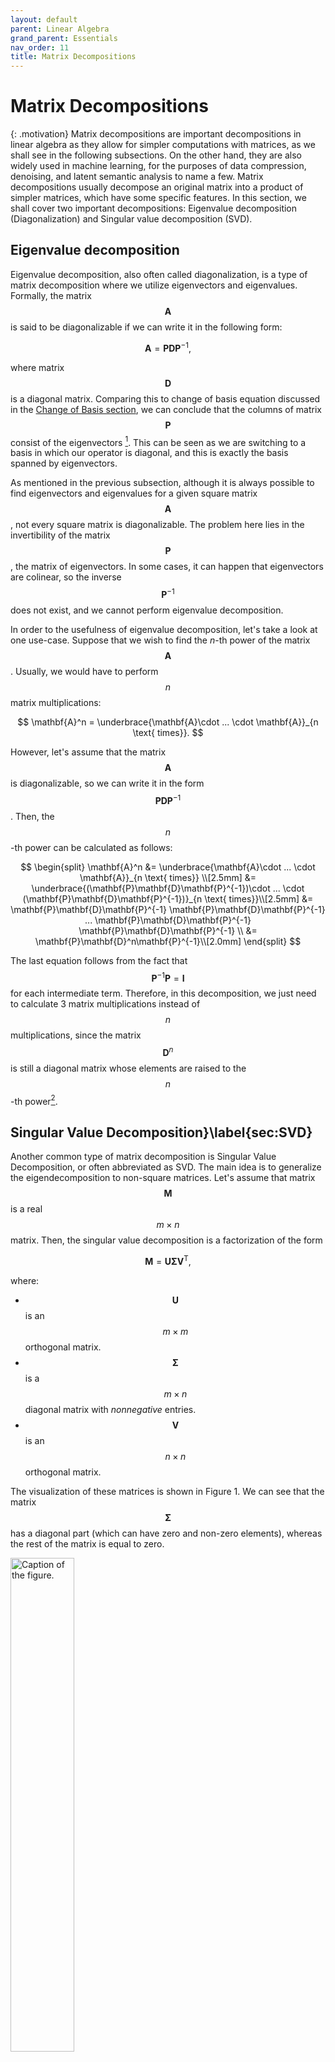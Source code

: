 ```yaml
---
layout: default
parent: Linear Algebra
grand_parent: Essentials
nav_order: 11
title: Matrix Decompositions
---
```


# Matrix Decompositions


{: .motivation}
Matrix decompositions are important decompositions in linear algebra as they allow for simpler computations with matrices, as we shall see in the following subsections. On the other hand, they are also widely used in machine learning, for the purposes of data compression, denoising, and latent semantic analysis to name a few. Matrix decompositions usually decompose an original matrix into a product of simpler matrices, which have some specific features. In this section, we shall cover two important decompositions: Eigenvalue decomposition (Diagonalization) and Singular value decomposition (SVD).


## Eigenvalue decomposition
Eigenvalue decomposition, also often called diagonalization, is a type of matrix decomposition where we utilize eigenvectors and eigenvalues. Formally, the matrix $$\mathbf{A}$$ is said to be diagonalizable if we can write it in the following form:

$$
\label{eq:eigendecomposition}
    \mathbf{A} = \mathbf{P}\mathbf{D}\mathbf{P}^{-1},
$$

where matrix $$\mathbf{D}$$ is a diagonal matrix. Comparing this to change of basis equation discussed in the [Change of Basis section](change_of_basis), we can conclude that the columns of matrix $$\mathbf{P}$$ consist of the eigenvectors [^1]. This can be seen as we are switching to a basis in which our operator is diagonal, and this is exactly the basis spanned by eigenvectors. 

As mentioned in the previous subsection, although it is always possible to find eigenvectors and eigenvalues for a given square matrix $$\mathbf{A}$$, not every square matrix is diagonalizable. The problem here lies in the invertibility of the matrix $$\mathbf{P}$$, the matrix of eigenvectors. In some cases, it can happen that eigenvectors are colinear, so the inverse $$\mathbf{P}^{-1}$$ does not exist, and we cannot perform eigenvalue decomposition. 

In order to the usefulness of eigenvalue decomposition, let's take a look at one use-case. Suppose that we wish to find the $n$-th power of the matrix $$\mathbf{A}$$. Usually, we would have to perform $$n$$ matrix multiplications:

$$
\mathbf{A}^n = \underbrace{\mathbf{A}\cdot  ...  \cdot \mathbf{A}}_{n \text{ times}}.
$$

However, let's assume that the matrix $$\mathbf{A}$$ is diagonalizable, so we can write it in the form $$\mathbf{P}\mathbf{D}\mathbf{P}^{-1}$$. Then, the $$n$$-th power can be calculated as follows:

$$
\begin{split}
\mathbf{A}^n &= \underbrace{\mathbf{A}\cdot  ...  \cdot \mathbf{A}}_{n \text{ times}} \\[2.5mm]
&=  \underbrace{(\mathbf{P}\mathbf{D}\mathbf{P}^{-1})\cdot  ...  \cdot (\mathbf{P}\mathbf{D}\mathbf{P}^{-1})}_{n \text{ times}}\\[2.5mm]
&= \mathbf{P}\mathbf{D}\mathbf{P}^{-1} \mathbf{P}\mathbf{D}\mathbf{P}^{-1}  ... \mathbf{P}\mathbf{D}\mathbf{P}^{-1} \mathbf{P}\mathbf{D}\mathbf{P}^{-1} \\
&= \mathbf{P}\mathbf{D}^n\mathbf{P}^{-1}\\[2.0mm]
\end{split}
$$

The last equation follows from the fact that $$\mathbf{P}^{-1} \mathbf{P} = \mathbf{I}$$ for each intermediate term. Therefore, in this decomposition, we just need to calculate 3 matrix multiplications instead of $$n$$ multiplications, since the matrix $$\mathbf{D}^n$$ is still a diagonal matrix whose elements are raised to the $$n$$-th power[^2].


## Singular Value Decomposition}\label{sec:SVD}
Another common type of matrix decomposition is Singular Value Decomposition, or often abbreviated as SVD. The main idea is to generalize the eigendecomposition to non-square matrices. Let's assume that matrix $$\mathbf{M}$$ is a real $$m \times n$$ matrix. Then, the singular value decomposition is a factorization of the form

$$\label{eq:svd}
    \mathbf{M} = \mathbf{U}\mathbf{\Sigma}\mathbf{V}^{\text{T}},
$$

where:

- $$\mathbf{U}$$ is an $$m\times m$$ orthogonal matrix.
- $$\mathbf{\Sigma}$$ is a $$m\times n$$ diagonal matrix with _nonnegative_ entries.
- $$\mathbf{V}$$ is an $$n\times n$$ orthogonal matrix.

The visualization of these matrices is shown in Figure 1. We can see that the matrix $$\mathbf{\Sigma}$$ has a diagonal part (which can have zero and non-zero elements), whereas the rest of the matrix is equal to zero. 

<div class="text-center">
  <img src="../figures/svd_matrices.PNG" alt="Caption of the figure." width="45%" id="fig:svd_matrices">
</div>

Figure 1:  _A visual representation of SVD for a $$2\times 2$$ matrix. Adapted from [Wikipedia](https://en.wikipedia.org/wiki/Singular_value_decomposition#/media/File:Singular_value_decomposition_visualisation.svg)._


The diagonal elements $$\sigma_i = \Sigma_{ii}$$ of the matrix $$\mathbf{\Sigma}$$ are called _singular values_ of $$\mathbf{\Sigma}$$. Singular values are uniquely determined by the matrix $$\mathbf{M}$$, and we can show that the number number of non-zero singular values is equal to the rank of $$\mathbf{\Sigma}$$. From decompositions explained in [Rank of a Matrix section](rank_of_matrix), we can see that the SVD expression is equivalent to the following:

$$
\mathbf{M} = \mathbf{U}\mathbf{\Sigma}\mathbf{V}^{\text{T}} = \sum_{i=1}^{\text{min}(m,n)} \sigma_i \cdot \mathbf{u}_i \mathbf{v}_i^{\text{T}}
$$

From this, we see that the SVD of matrix $$\mathbf{M}$$ expresses it as a (nonnegative) linear combination of rank-1 matrices, and we know that number of non-zero terms in such linear combination is equal to the rank of the matrix. 

Geometrically, SVD actually performs very simple and intuitive operations. Firstly, the matrix $$\mathbf{V}^{\text{T}}$$ performs a rotation in $$\mathbb{R}^n$$. Next, the matrix $$\mathbf{\Sigma}$$ simply rescales the rotated vectors by a singular value and appends/deletes dimensions to match the dimension $$m$$ to $$n$$. Finally, the matrix $$\mathbf{U}$$ performs a rotation in $$\mathbb{R}^n$$. In the case of a real $$2\times 2$$ matrix, SVD can be visualized as shown in Figure 2. On the top route, we can see the direct application of a matrix $$\mathbf{M}$$ on two unit vectors. On the bottom route, we can see the action of each matrix in the SVD. We have used a case of a square matrix, as it is easier to visualize (in general, the matrix $$\mathbf{\Sigma}$$ would add or remove dimensions, depending on the form of the matrix $$\mathbf{M}$$). 


<div class="text-center">
  <img src="../figures/svd.png" alt="Caption of the figure." width="45%" id="fig:svd">
</div>

Figure 2:  _A visual representation of SVD for a $$2\times 2$$ matrix. Adapted from [Wikipedia](https://en.wikipedia.org/wiki/Singular_value_decomposition#/media/File:Singular-Value-Decomposition.svg)._

We have motivated low-rank approximation methods in the [Rank of a Matrix section](rank_of_matrix), but we haven't discussed how SVD can come in handy for this application. We shall first explain the procedure of using SVD for approximating matrices by their low-rank counterpart and then will show why this approach works. The rank-$$k$$ approximation $$\mathbf{M}_k$$ of the matrix $$\mathbf{M}$$ can be found as follows:

1. We compute the singular value decomposition of the matrix $$\mathbf{M}$$ of the form $$\mathbf{M} = \mathbf{U}\mathbf{\Sigma}\mathbf{V}^{\text{T}}$$. We assume that the matrix the diagonal elements of the matrix $$\mathbf{\Sigma}$$ are sorted from high to low. 
2. We only keep the first $k$ columns of the matrix $$\mathbf{U}$$, and we denote this matrix as $$\mathbf{U}_k$$ (the shape of the matrix changes from $$m\times m \to m \times k$$). 
3. We only keep the first $$k$$ rows of the matrix $$\mathbf{V}^{\text{T}}$$, and we denote this matrix as $$\mathbf{V}^{\text{T}}_k$$ (the shape of the transposed matrix changes from $$n\times n \to k \times n$$). 
4. We only keep the first $$k$$ singular values (assuming they are ranked from high to low). 
5. The $$k$$-rank approximation $$\mathbf{M}_k$$ of the matrix $$\mathbf{M}$$ is then given by $$\mathbf{M}_k = \mathbf{U}_k \mathbf{\Sigma}_k \mathbf{V}_k^{\text{T}}$$

Although we have found a consistent way to calculate a $$k$$-rank approximation of an arbitrary matrix, how can we know whether a low-rank approximation using SVD is any good? In order to quantify the _goodness_ of the approximation, let's first how we will measure it. If we treat a matrix $$\mathbf{M}$$ as a vector, then the $$\ell_2$$ norm of it (called the Frobenius norm) is given by:

$$
\|\mathbf{M}\| = \sqrt{\sum_{ij} \text{M}_{ij}^2}
$$

A good low-rank approximation $$\mathbf{M}_k$$ of the matrix $$\mathbf{M}$$ can then intuitively be defined as the one that minimizes the error quantity $$\varepsilon \equiv \|\mathbf{M}-\mathbf{M}_k \|$$, i.e. an approximation that will resemble the original matrix the most, measured by the Frobenius norm. In fact, it can be shown that given any $k$-rank matrix $$\mathbf{A}_k$$, the following inequality holds:

$$
\|\mathbf{M}-\mathbf{M}_k \| \leq \|\mathbf{M}-\mathbf{A}_k \|,
$$

where $$\mathbf{M}_k$$ is the $$k$$-rank approximation obtained using SVD. Therefore, the low-rank approximation obtained using SVD is optimal in terms of the Frobenius norm. 

{: .summary}
>Eigenvalue decomposition, often called diagonalization, is a type of matrix decomposition in which we decompose a square matrix into simpler matrices that involve eigenvalues and eigenvectors. Although we can find eigenvectors and eigenvalues of all square matrices, we can diagonalize only those matrices whose eigenvectors form a basis, as we need to be able to invert the matrix that consists of eigenvectors[^3]. However, we can only perform eigenvalue decomposition for square matrices which is a big limitation. In the next subsection, we will introduce singular value decomposition, which can be thought of as a generalization of the eigenvalue decomposition for non-square matrices.
> 
>The Singular Value Decomposition (SVD) breaks down a matrix into simpler components, similar to the eigendecomposition but for non-square matrices. SVD expresses a matrix as the product of three matrices: $$\mathbf{U}$$, $$\mathbf{\Sigma}$$, and $$\mathbf{V}^\text{T}$$. The first and third matrices are orthogonal, and the second matrix is a diagonal matrix with non-negative numbers on the diagonal called singular values. SVD allows a matrix to be expressed as a sum of simpler matrices of rank 1, and this process involves simple operations of rotation and scaling. SVD can be used to approximate a matrix by a lower-rank matrix, and the goodness of the approximation is measured by the Frobenius norm. SVD provides the best possible low-rank approximation in terms of the Frobenius norm.


[^1]: Technically, we would write $$\mathbf{D} =\mathbf{P}^{-1}\mathbf{A}\mathbf{P}$$, but multiplying by both $$\mathbf{P}$$ and $$\mathbf{P}^{-1}$$ from both sides yields the eigendecomposition equation.
[^2]: For example if $$\lambda_i$$ is the $$i$$-th diagonal element of the matrix $$\mathbf{D}$$, then $$\lambda_i^n$$ will be the $$i$$-th diagonal element of the matrix $$\mathbf{D}^n$$.
[^3]: Only matrices whose rows are linearly independent have an inverse, i.e. they have a full rank.